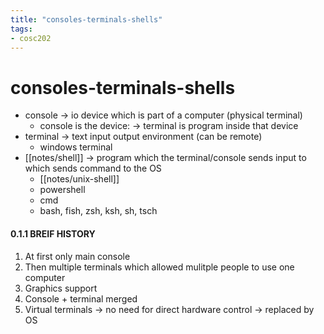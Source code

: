 ```yaml
---
title: "consoles-terminals-shells"
tags: 
- cosc202
---
```


# consoles-terminals-shells

- console -> io device which is part of a computer (physical terminal)
	- console is the device: -> terminal is program inside that device
- terminal -> text input output environment (can be remote)
	- windows terminal
- [[notes/shell]] -> program which the terminal/console sends input to which sends command to the OS
	- [[notes/unix-shell]]
	- powershell
	- cmd
	- bash, fish, zsh, ksh, sh, tsch

#### 0.1.1 BREIF HISTORY

1. At first only main console
2. Then multiple terminals which allowed mulitple people to use one computer
3. Graphics support
4. Console + terminal merged
5. Virtual terminals ->  no need for direct hardware control -> replaced by OS